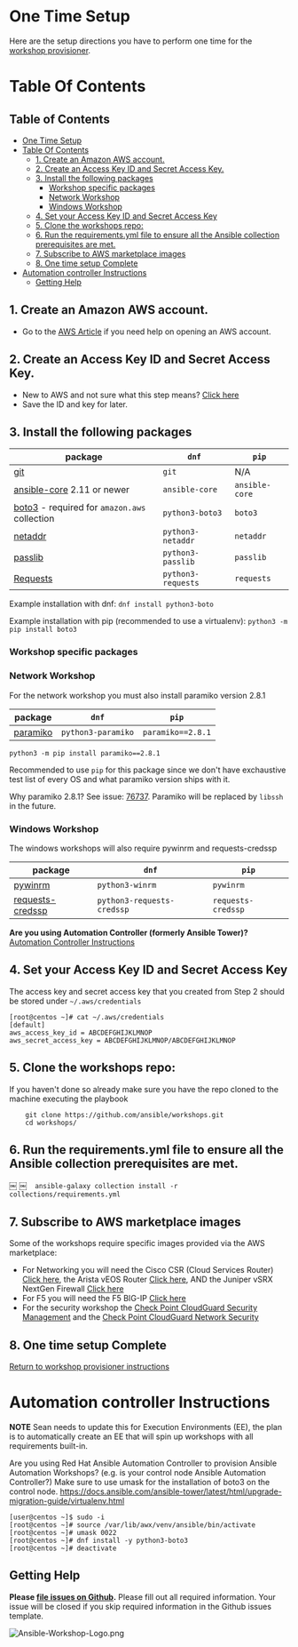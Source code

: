 # One Time Setup

Here are the setup directions you have to perform one time for the [workshop provisioner](../provisioner).

# Table Of Contents

<!-- TOC titleSize:2 tabSpaces:2 depthFrom:1 depthTo:6 withLinks:1 updateOnSave:1 orderedList:0 skip:0 title:1 charForUnorderedList:* -->
## Table of Contents
* [One Time Setup](#one-time-setup)
* [Table Of Contents](#table-of-contents)
  * [1. Create an Amazon AWS account.](#1-create-an-amazon-aws-account)
  * [2. Create an Access Key ID and Secret Access Key.](#2-create-an-access-key-id-and-secret-access-key)
  * [3. Install the following packages](#3-install-the-following-packages)
    * [Workshop specific packages](#workshop-specific-packages)
    * [Network Workshop](#network-workshop)
    * [Windows Workshop](#windows-workshop)
  * [4. Set your Access Key ID and Secret Access Key](#4-set-your-access-key-id-and-secret-access-key)
  * [5. Clone the workshops repo:](#5-clone-the-workshops-repo)
  * [6. Run the requirements.yml file to ensure all the Ansible collection prerequisites are met.](#6-run-the-requirementsyml-file-to-ensure-all-the-ansible-collection-prerequisites-are-met)
  * [7.  Subscribe to AWS marketplace images](#7--subscribe-to-aws-marketplace-images)
  * [8. One time setup Complete](#8-one-time-setup-complete)
* [Automation controller Instructions](#automation-controller-instructions)
  * [Getting Help](#getting-help)
<!-- /TOC -->

## 1. Create an Amazon AWS account.

- Go to the [AWS Article](https://aws.amazon.com/premiumsupport/knowledge-center/create-and-activate-aws-account/) if you need help on opening an AWS account.

## 2. Create an Access Key ID and Secret Access Key.  

  - New to AWS and not sure what this step means?  [Click here](aws-directions/AWSHELP.md)
  - Save the ID and key for later.

## 3. Install the following packages


| package  | `dnf`   | `pip`  |
|---|---|---|
| [git](https://git.kernel.org/pub/scm/git/git.git) | `git` | N/A |
| [ansible-core](https://docs.ansible.com/core.html) 2.11 or newer | `ansible-core` | `ansible-core` |
| [boto3](https://aws.amazon.com/sdk-for-python/) - required for `amazon.aws` collection | `python3-boto3` | `boto3` |
| [netaddr](https://netaddr.readthedocs.io/en/latest/)| `python3-netaddr` | `netaddr` |
| [passlib](https://passlib.readthedocs.io/en/stable/) | `python3-passlib` | `passlib`
| [Requests](https://docs.python-requests.org/en/latest/)| `python3-requests` | `requests` |

Example installation with dnf:
`dnf install python3-boto`

Example installation with pip (recommended to use a virtualenv):
`python3 -m pip install boto3`

### Workshop specific packages

### Network Workshop

For the network workshop you must also install paramiko version 2.8.1

| package  | `dnf`   | `pip`  |
|---|---|---|
| [paramiko](https://www.paramiko.org/) | `python3-paramiko` | `paramiko==2.8.1` |

```
python3 -m pip install paramiko==2.8.1
```

Recommended to use `pip` for this package since we don't have exchaustive test list of every OS and what paramiko version ships with it.

Why paramiko 2.8.1?  See issue: [76737](https://github.com/ansible/ansible/issues/76737).  Paramiko will be replaced by `libssh` in the future.

### Windows Workshop

The windows workshops will also require pywinrm and requests-credssp

| package  | `dnf`   | `pip`  |
|---|---|---|
| [pywinrm](https://github.com/diyan/pywinrm)| `python3-winrm` | `pywinrm`
| [requests-credssp](https://pypi.org/project/requests-credssp/)| `python3-requests-credssp` | `requests-credssp` |




  **Are you using Automation Controller (formerly Ansible Tower)?**  [Automation Controller Instructions](#controller-instructions)

## 4. Set your Access Key ID and Secret Access Key

The access key and secret access key that you created from Step 2 should be stored under `~/.aws/credentials`

```
[root@centos ~]# cat ~/.aws/credentials
[default]
aws_access_key_id = ABCDEFGHIJKLMNOP
aws_secret_access_key = ABCDEFGHIJKLMNOP/ABCDEFGHIJKLMNOP
```

## 5. Clone the workshops repo:

If you haven't done so already make sure you have the repo cloned to the machine executing the playbook

        git clone https://github.com/ansible/workshops.git
        cd workshops/

## 6. Run the requirements.yml file to ensure all the Ansible collection prerequisites are met.
￼
￼```
￼ansible-galaxy collection install -r collections/requirements.yml
￼```

## 7.  Subscribe to AWS marketplace images

Some of the workshops require specific images provided via the AWS marketplace:

  - For Networking you will need the Cisco CSR (Cloud Services Router) [Click here](https://aws.amazon.com/marketplace/pp/B00NF48FI2/), the Arista vEOS Router [Click here](https://aws.amazon.com/marketplace/pp/B077YJYMK5/), AND the Juniper vSRX NextGen Firewall [Click here](https://aws.amazon.com/marketplace/pp/B01LYWCGDX/)
  - For F5 you will need the F5 BIG-IP [Click here](https://aws.amazon.com/marketplace/pp/B079C44MFH/)
  - For the security workshop the [Check Point CloudGuard Security Management](https://aws.amazon.com/marketplace/pp/B07KSBV1MM?qid=1613741711380&sr=0-2&ref_=srh_res_product_title) and the [Check Point CloudGuard Network Security](https://aws.amazon.com/marketplace/pp/B07LB3YN9P?ref_=aws-mp-console-subscription-detail-byol)

## 8. One time setup Complete

[Return to workshop provisioner instructions](../provisioner)

# Automation controller Instructions

**NOTE** Sean needs to update this for Execution Environments (EE), the plan is to automatically create an EE that will spin up workshops with all requirements built-in.

Are you using Red Hat Ansible Automation Controller to provision Ansible Automation Workshops? (e.g. is your control node Ansible Automation Controller?)  Make sure to use umask for the installation of boto3 on the control node.
https://docs.ansible.com/ansible-tower/latest/html/upgrade-migration-guide/virtualenv.html

```
[user@centos ~]$ sudo -i
[root@centos ~]# source /var/lib/awx/venv/ansible/bin/activate
[root@centos ~]# umask 0022
[root@centos ~]# dnf install -y python3-boto3
[root@centos ~]# deactivate
```

## Getting Help

**Please [file issues on Github](https://github.com/ansible/workshops/issues).**  Please fill out all required information.  Your issue will be closed if you skip required information in the Github issues template.

![Ansible-Workshop-Logo.png](../images/Ansible-Workshop-Logo.png)
